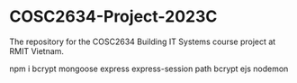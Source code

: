 # COSC2634-Project-2023C
The repository for the COSC2634 Building IT Systems course project at RMIT Vietnam.

npm i bcrypt mongoose express express-session path bcrypt ejs nodemon
